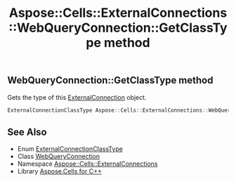 ﻿---
title: Aspose::Cells::ExternalConnections::WebQueryConnection::GetClassType method
linktitle: GetClassType
second_title: Aspose.Cells for C++ API Reference
description: 'Aspose::Cells::ExternalConnections::WebQueryConnection::GetClassType method. Gets the type of this ExternalConnection object in C++.'
type: docs
weight: 600
url: /cpp/aspose.cells.externalconnections/webqueryconnection/getclasstype/
---
## WebQueryConnection::GetClassType method


Gets the type of this [ExternalConnection](../../externalconnection/) object.

```cpp
ExternalConnectionClassType Aspose::Cells::ExternalConnections::WebQueryConnection::GetClassType()
```

## See Also

* Enum [ExternalConnectionClassType](../../externalconnectionclasstype/)
* Class [WebQueryConnection](../)
* Namespace [Aspose::Cells::ExternalConnections](../../)
* Library [Aspose.Cells for C++](../../../)
